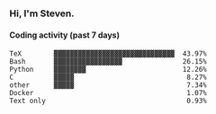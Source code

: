 ### Hi, I'm Steven.

#### Coding activity (past 7 days)
```
TeX        ▓▓▓▓▓▓▓▓▓▓▓▓▓▓▓▓▓▓▓▓▓▓▓▓▓▓▓▓▓▓  43.97%
Bash       ▓▓▓▓▓▓▓▓▓▓▓▓▓▓▓▓▓               26.15%
Python     ▓▓▓▓▓▓▓▓                        12.26%
C          ▓▓▓▓▓                            8.27%
other      ▓▓▓▓▓                            7.34%
Docker                                      1.07%
Text only                                   0.93%
```
